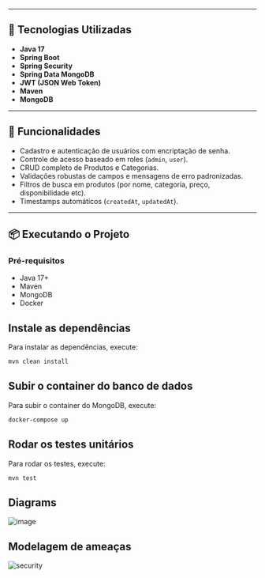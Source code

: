 
---

## 🧰 Tecnologias Utilizadas

- **Java 17**
- **Spring Boot**
- **Spring Security**
- **Spring Data MongoDB**
- **JWT (JSON Web Token)**
- **Maven**
- **MongoDB**

---

## 🚀 Funcionalidades

- Cadastro e autenticação de usuários com encriptação de senha.
- Controle de acesso baseado em roles (`admin`, `user`).
- CRUD completo de Produtos e Categorias.
- Validações robustas de campos e mensagens de erro padronizadas.
- Filtros de busca em produtos (por nome, categoria, preço, disponibilidade etc).
- Timestamps automáticos (`createdAt`, `updatedAt`).

---

## 📦 Executando o Projeto

### Pré-requisitos

- Java 17+
- Maven
- MongoDB
- Docker

## Instale as dependências

Para instalar as dependências, execute:

```bash
mvn clean install
```

## Subir o container do banco de dados

Para subir o container do MongoDB, execute:

```bash
docker-compose up
```

## Rodar os testes unitários

Para rodar os testes, execute:

```bash
mvn test
```
## Diagrams
![image](https://github.com/user-attachments/assets/cec622d2-0811-4a84-82d1-ab8e5c3bd00a)

## Modelagem de ameaças
![security](https://github.com/user-attachments/assets/d0beec68-fe41-419c-8ae2-0ae000fb94de)


